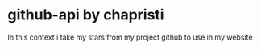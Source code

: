 # github-api by chapristi
In this context i take my stars from my project github to use in my website 
